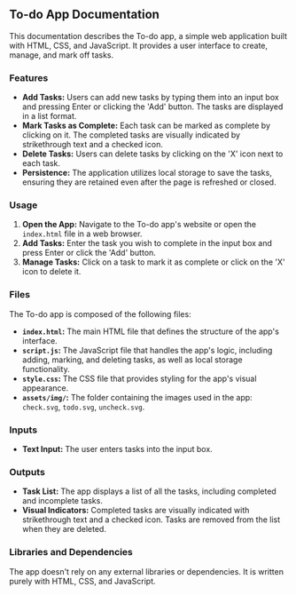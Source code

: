 ## To-do App Documentation

This documentation describes the To-do app, a simple web application built with HTML, CSS, and JavaScript. It provides a user interface to create, manage, and mark off tasks.

### Features

*   **Add Tasks:** Users can add new tasks by typing them into an input box and pressing Enter or clicking the 'Add' button. The tasks are displayed in a list format.
*   **Mark Tasks as Complete:** Each task can be marked as complete by clicking on it. The completed tasks are visually indicated by strikethrough text and a checked icon.
*   **Delete Tasks:** Users can delete tasks by clicking on the 'X' icon next to each task.
*   **Persistence:** The application utilizes local storage to save the tasks, ensuring they are retained even after the page is refreshed or closed. 

### Usage

1.  **Open the App:** Navigate to the To-do app's website or open the `index.html` file in a web browser.
2.  **Add Tasks:** Enter the task you wish to complete in the input box and press Enter or click the 'Add' button.
3.  **Manage Tasks:** Click on a task to mark it as complete or click on the 'X' icon to delete it. 

### Files

The To-do app is composed of the following files:

*   **`index.html`:** The main HTML file that defines the structure of the app's interface.
*   **`script.js`:** The JavaScript file that handles the app's logic, including adding, marking, and deleting tasks, as well as local storage functionality. 
*   **`style.css`:** The CSS file that provides styling for the app's visual appearance.
*   **`assets/img/`:**  The folder containing the images used in the app: `check.svg`, `todo.svg`, `uncheck.svg`.

### Inputs

*   **Text Input:** The user enters tasks into the input box.

### Outputs

*   **Task List:** The app displays a list of all the tasks, including completed and incomplete tasks. 
*   **Visual Indicators:**  Completed tasks are visually indicated with strikethrough text and a checked icon.  Tasks are removed from the list when they are deleted.

### Libraries and Dependencies

The app doesn't rely on any external libraries or dependencies. It is written purely with HTML, CSS, and JavaScript. 